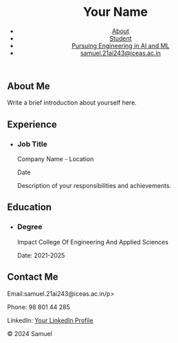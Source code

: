 <!DOCTYPE html>
<html lang="en">
<head>
    <meta charset="UTF-8">
    <meta name="viewport" content="width=device-width, initial-scale=1.0">
    <title>Samuel Joshua - About Me</title>
    <link rel="stylesheet" href="styles.css">
</head>
<body>
    <header>
        <h1>Your Name</h1>
        <nav>
            <ul>
                <li><a href="#about">About</a></li>
                <li><a href="#experience">Student</a></li>
                <li><a href="#education">Pursuing Engineering in AI and ML</a></li>
                <li><a href="#contact">samuel.21ai243@iceas.ac.in</a></li>
            </ul>
        </nav>
    </header>
    <main>
        <section id="about">
            <h2>About Me</h2>
            <p>Write a brief introduction about yourself here.</p>
        </section>
        <section id="experience">
            <h2>Experience</h2>
            <ul>
                <li>
                    <h3>Job Title</h3>
                    <p>Company Name - Location</p>
                    <p>Date</p>
                    <p>Description of your responsibilities and achievements.</p>
                </li>
                <!-- Add more experience items as needed -->
            </ul>
        </section>
        <section id="education">
            <h2>Education</h2>
            <ul>
                <li>
                    <h3>Degree</h3>
                    <p>Impact College Of Engineering And Applied Sciences</p>
                    <p>Date: 2021-2025</p>
                </li>
                <!-- Add more education items as needed -->
            </ul>
        </section>
        <section id="contact">
            <h2>Contact Me</h2>
            <p>Email:samuel.21ai243@iceas.ac.in/p>
            <p>Phone: 98 801 44 285</p>
            <p>LinkedIn: <a href="https://www.linkedin.com/in/samueljoshua47/">Your LinkedIn Profile</a></p>
        </section>
    </main>
    <footer>
        <p>&copy; 2024 Samuel</p>
    </footer>
</body>
</html>

